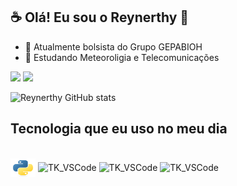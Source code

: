 ## ☕ Olá! Eu sou o Reynerthy 👋

- 🔭 Atualmente bolsista do Grupo GEPABIOH
- 🌱 Estudando Meteoroligia e Telecomunicações
 
<div> 
  <a href="https://www.instagram.com/reynerthy" target="_blank"><img src="https://img.shields.io/badge/-Instagram-%23E4405F?style=for-the-badge&logo=instagram&logoColor=white" target="_blank"></a>
 	<a href = "mailto:reynerthy@gmail.com"><img src="https://img.shields.io/badge/-Gmail-%23333?style=for-the-badge&logo=gmail&logoColor=white" target="_blank"></a> 
</div>

![Reynerthy GitHub stats](https://github-readme-stats.vercel.app/api?username=Reynerthy&show_icons=true&theme=dracula)

## Tecnologia que eu uso no meu dia

<div style="display: inline_block"><br/>
     <img align="center" alt="T_-Python" height="30" width="40" src="https://raw.githubusercontent.com/devicons/devicon/master/icons/python/python-original.svg">
    <img align="center" alt="TK_VSCode" src="https://img.shields.io/badge/Visual_Studio_Code-0078D4?style=for-the-badge&logo=visual%20studio%20code&logoColor=white"/>
    <img align="center" alt="TK_VSCode" src="https://img.shields.io/badge/Overleaf-47A141?style=for-the-badge&logo=Overleaf&logoColor=white"/>
    <img align="center" alt="TK_VSCode" src="https://img.shields.io/badge/Duolingo-58CC02?style=for-the-badge&logo=Duolingo&logoColor=white"/>
</div>
